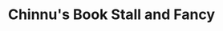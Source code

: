 ---
title: "Chinnu's Book Stall and Fancy"
url: /nedumangad/chinnus-book-stall-and-fancy/
shop: books
---